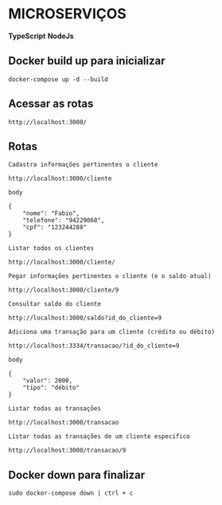# MICROSERVIÇOS

**TypeScript**
**NodeJs**


## Docker build up para inicializar

```
docker-compose up -d --build

```
## Acessar as rotas

```
http://localhost:3000/

```
## Rotas

```
Cadastra informações pertinentes o cliente

http://localhost:3000/cliente

body

{
	"nome": "Fabio",
	"telefone": "94229068",
	"cpf": "123244288"
}

Listar todos os clientes

http://localhost:3000/cliente/

Pegar informações pertinentes o cliente (e o saldo atual)

http://localhost:3000/cliente/9

Consultar saldo do cliente

http://localhost:3000/saldo?id_do_cliente=9

Adiciona uma transação para um cliente (crédito ou débito)

http://localhost:3334/transacao/?id_do_cliente=9

body

{
	"valor": 2000,
	"tipo": "débito"
}

Listar todas as transações 

http://localhost:3000/transacao

Listar todas as transações de um cliente especifico

http://localhost:3000/transacao/9

```
## Docker down para finalizar

```
sudo docker-compose down | ctrl + c 
```